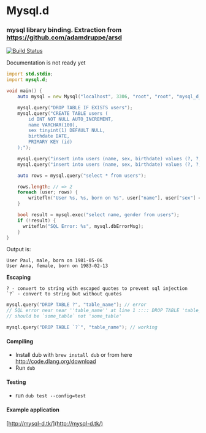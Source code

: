 # Mysql.d

### mysql library binding. Extraction from https://github.com/adamdruppe/arsd

[![Build Status](https://travis-ci.org/Paxa/mysql.d.svg?branch=master)](https://travis-ci.org/Paxa/mysql.d)

Documentation is not ready yet

```D
import std.stdio;
import mysql.d;

void main() {
    auto mysql = new Mysql("localhost", 3306, "root", "root", "mysql_d_testing");

    mysql.query("DROP TABLE IF EXISTS users");
    mysql.query("CREATE TABLE users (
        id INT NOT NULL AUTO_INCREMENT,
        name VARCHAR(100),
        sex tinyint(1) DEFAULT NULL,
        birthdate DATE,
        PRIMARY KEY (id)
    );");

    mysql.query("insert into users (name, sex, birthdate) values (?, ?, ?);", "Paul", 1, "1981-05-06");
    mysql.query("insert into users (name, sex, birthdate) values (?, ?, ?);", "Anna", 0, "1983-02-13");

    auto rows = mysql.query("select * from users");

    rows.length; // => 2
    foreach (user; rows) {
        writefln("User %s, %s, born on %s", user["name"], user["sex"] == "1" ? "male" : "female", user["birthdate"]);
    }

    bool result = mysql.exec("select name, gender from users");
    if (!result) {
      writefln("SQL Error: %s", mysql.dbErrorMsg);
    }
}
```

Output is:
```
User Paul, male, born on 1981-05-06
User Anna, female, born on 1983-02-13
```

**Escaping**

    ? - convert to string with escaped quotes to prevent sql injection
    `?` - convert to string but without quotes

```d
mysql.query("DROP TABLE ?", "table_name"); // error
// SQL error near near ''table_name'' at line 1 :::: DROP TABLE 'table_name'
// should be `some_table` not 'some_table'

mysql.query("DROP TABLE `?`", "table_name"); // working
```

#### Compiling

* Install dub with `brew install dub` or from here http://code.dlang.org/download
* Run `dub`

#### Testing

* run `dub test --config=test`

#### Example application

[http://mysql-d.tk/](http://mysql-d.tk/)
